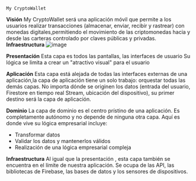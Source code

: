                                                                          My CryptoWallet
**Visión**
My CryptoWallet será una aplicación móvil que permite a los usuarios realizar  transacciones (almacenar, enviar, recibir y rastrear) con monedas digitales,permitiendo el movimiento de las criptomonedas hacia y desde las carteras controlado por claves públicas y privadas.
**Infraestructura**
![image](https://user-images.githubusercontent.com/65565908/123196751-1b0a0800-d470-11eb-981b-f1283bef0052.png)


**Presentación**
Esta capa es todos las pantallas, las interfaces de usuario Su lógica se limita a crear un "atractivo visual" para el usuario

**Aplicación**
Esta capa está alejada de todas las interfaces externas de una aplicación,la capa de aplicación tiene un solo trabajo: orquestar todas las demás capas. No importa dónde se originen los datos (entrada del usuario, Firestore en tiempo real  Stream, ubicación del dispositivo), su  primer destino será la capa de aplicación.

**Dominio**
La capa de dominio es el  centro prístino  de una aplicación. Es completamente autónomo y  no  depende de ninguna otra capa. Aquí es donde vive su lógica empresarial incluye:
- Transformar datos
- Validar los datos y mantenerlos válidos
- Realización de una lógica empresarial compleja

**Infraestructura** 
Al igual que la  presentación , esta capa también se encuentra en el límite de nuestra aplicación. Se ocupa de las API, las bibliotecas de Firebase, las bases de datos y los sensores de dispositivos.


